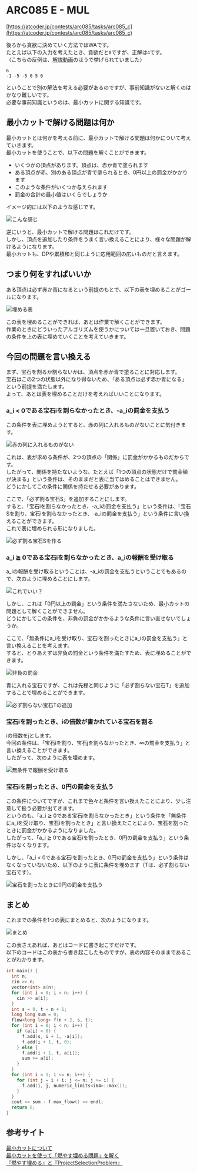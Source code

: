 # ARC085 E - MUL

[https://atcoder.jp/contests/arc085/tasks/arc085_c](https://atcoder.jp/contests/arc085/tasks/arc085_c)

後ろから貪欲に決めていく方法ではWAです。  
たとえば以下の入力を考えたとき、貪欲だと`0`ですが、正解は`4`です。  
（こちらの反例は、[解説動画](https://www.youtube.com/watch?v=D81e49n4Byc&t=2740s)のほうで挙げられていました）

```
6
-1 -5 -5 0 5 6
```

ということで別の解法を考える必要があるのですが、事前知識がないと解くのはかなり難しいです。  
必要な事前知識というのは、最小カットに関する知識です。

## 最小カットで解ける問題は何か

最小カットとは何かを考える前に、最小カットで解ける問題は何かについて考えていきます。  
最小カットを使うことで、以下の問題を解くことができます。

* いくつかの頂点があります。頂点は、赤か青で塗られます
* ある頂点が赤、別のある頂点が青で塗られるとき、0円以上の罰金がかかります
* このような条件がいくつか与えられます
* 罰金の合計の最小値はいくらでしょうか

イメージ的には以下のような感じです。

![こんな感じ](arc085_e_001.svg)

逆にいうと、最小カットで解ける問題はこれだけです。  
しかし、頂点を追加したり条件をうまく言い換えることにより、様々な問題が解けるようになります。  
最小カットも、DPや累積和と同じように応用範囲の広いものだと言えます。

## つまり何をすればいいか

ある頂点は必ず赤か青になるという前提のもとで、以下の表を埋めることがゴールになります。

![埋める表](arc085_e_004.svg)

この表を埋めることができれば、あとは作業で解くことができます。  
作業のときにどういったアルゴリズムを使うかについては一旦置いておき、問題の条件を上の表に埋めていくことを考えていきます。  

## 今回の問題を言い換える

まず、宝石を割るか割らないかは、頂点を赤か青で塗ることに対応します。  
宝石はこの2つの状態以外になり得ないため、「ある頂点は必ず赤か青になる」という前提を満たします。  
よって、あとは表を埋めることだけを考えればいいことになります。  

### a_i < 0である宝石iを割らなかったとき、-a_iの罰金を支払う

この条件を表に埋めようとすると、赤の列に入れるものがないことに気付きます。

![赤の列に入れるものがない](arc085_e_007.svg)

これは、表が求める条件が、2つの頂点の「関係」に罰金がかかるものだからです。  
したがって、関係を持たないような、たとえば「1つの頂点の状態だけで罰金額が決まる」という条件は、そのままだと表に当てはめることはできません。  
どうにかしてこの条件に関係を持たせる必要があります。

ここで、「必ず割る宝石S」を追加することにします。  
すると、「宝石iを割らなかったとき、-a_iの罰金を支払う」という条件は、「宝石Sを割り、宝石iを割らなかったとき、-a_iの罰金を支払う」という条件に言い換えることができます。  
これで表に埋められる形になりました。

![必ず割る宝石Sを作る](arc085_e_006.svg)

### a_i ≧ 0である宝石iを割らなかったとき、a_iの報酬を受け取る

a_iの報酬を受け取るということは、-a_iの罰金を支払うということでもあるので、次のように埋めることにします。

![これでいい？](arc085_e_008.svg)

しかし、これは「0円以上の罰金」という条件を満たさないため、最小カットの問題として解くことができません。  
どうにかしてこの条件を、非負の罰金がかかるような条件に言い直せないでしょうか。

ここで、「無条件にa_iを受け取り、宝石iを割ったときにa_iの罰金を支払う」と言い換えることを考えます。  
すると、とりあえずは非負の罰金という条件を満たすため、表に埋めることができます。

![非負の罰金](arc085_e_010.svg)

青に入れる宝石ですが、これは先程と同じように「必ず割らない宝石T」を追加することで埋めることができます。

![必ず割らない宝石Tの追加](arc085_e_011.svg)

### 宝石iを割ったとき、iの倍数が書かれている宝石を割る

iの倍数をjとします。  
今回の条件は、「宝石iを割り、宝石jを割らなかったとき、∞の罰金を支払う」と言い換えることができます。  
したがって、次のように表を埋めます。

![無条件で報酬を受け取る](arc085_e_012.svg)

### 宝石iを割ったとき、0円の罰金を支払う

この条件についてですが、これまで色々と条件を言い換えたことにより、少し注意して扱う必要が出てきます。  
というのも、「a_i ≧ 0である宝石iを割らなかったとき」という条件を「無条件にa_iを受け取り、宝石iを割ったとき」と言い換えたことにより、宝石を割ったときに罰金がかかるようになりました。  
したがって、「a_i ≧ 0である宝石iを割ったとき、0円の罰金を支払う」という条件はなくなります。

しかし、「a_i < 0である宝石iを割ったとき、0円の罰金を支払う」という条件はなくなっていないため、以下のように表に条件を埋めます（Tは、必ず割らない宝石です）。

![宝石を割ったときに0円の罰金を支払う](arc085_e_013.svg)

## まとめ

これまでの条件を1つの表にまとめると、次のようになります。

![まとめ](arc085_e_014.svg)

この表さえあれば、あとはコードに書き起こすだけです。  
以下のコードはこの表から書き起こしたものですが、表の内容そのままであることがわかります。

```cpp
int main() {
  int n;
  cin >> n;
  vector<int> a(n);
  for (int i = 0; i < n; i++) {
    cin >> a[i];
  }
  int s = 0, t = n + 1;
  long long sum = 0;
  flow<long long> f(n + 2, s, t);
  for (int i = 0; i < n; i++) {
    if (a[i] < 0) {
      f.add(s, i + 1, -a[i]);
      f.add(i + 1, t, 0);
    } else {
      f.add(i + 1, t, a[i]);
      sum += a[i];
    }
  }
  for (int i = 1; i <= n; i++) {
    for (int j = i + i; j <= n; j += i) {
      f.add(i, j, numeric_limits<i64>::max());
    }
  }
  cout << sum - f.max_flow() << endl;
  return 0;
}
```

## 参考サイト

[最小カットについて](http://yosupo.hatenablog.com/entry/2015/03/31/134336)  
[最小カットを使って「燃やす埋める問題」を解く](https://www.slideshare.net/shindannin/project-selection-problem)  
[『燃やす埋める』と『ProjectSelectionProblem』](http://tokoharuland.hateblo.jp/entry/2017/11/12/234636)
